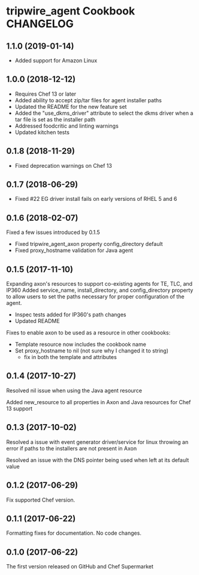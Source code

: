 # tripwire_agent Cookbook CHANGELOG

## 1.1.0 (2019-01-14)

- Added support for Amazon Linux

## 1.0.0 (2018-12-12)

- Requires Chef 13 or later
- Added ability to accept zip/tar files for agent installer paths
- Updated the README for the new feature set
- Added the "use_dkms_driver" attribute to select the dkms driver when a tar file is set as the installer path
- Addressed foodcritic and linting warnings
- Updated kitchen tests


## 0.1.8 (2018-11-29)

- Fixed deprecation warnings on Chef 13

## 0.1.7 (2018-06-29)

- Fixed #22 EG driver install fails on early versions of RHEL 5 and 6

## 0.1.6 (2018-02-07)

Fixed a few issues introduced by 0.1.5

- Fixed tripwire_agent_axon property config_directory default
- Fixed proxy_hostname validation for Java agent

## 0.1.5 (2017-11-10)

Expanding axon's resources to support co-existing agents for TE, TLC, and IP360
Added service_name, install_directory, and config_directory property to allow
users to set the paths necessary for proper configuration of the agent.

- Inspec tests added for IP360's path changes
- Updated README

Fixes to enable axon to be used as a resource in other cookbooks:
- Template resource now includes the cookbook name
- Set proxy_hostname to nil (not sure why I changed it to string)
  - fix in both the template and attributes

## 0.1.4 (2017-10-27)

Resolved nil issue when using the Java agent resource

Added new_resource to all properties in Axon and Java resources for Chef 13 support

## 0.1.3 (2017-10-02)

Resolved a issue with event generator driver/service for linux throwing an error if paths to the installers are not present in Axon

Resolved an issue with the DNS pointer being used when left at its default value

## 0.1.2 (2017-06-29)

Fix supported Chef version.

## 0.1.1 (2017-06-22)

Formatting fixes for documentation. No code changes.

## 0.1.0 (2017-06-22)

The first version released on GitHub and Chef Supermarket
